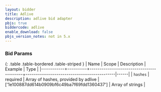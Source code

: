 ```yaml
---
layout: bidder
title: Adlive
description: adlive bid adapter
pbjs: true
biddercode: adlive
enable_download: false
pbjs_version_notes: not in 5.x
---
```


### Bid Params

{: .table .table-bordered .table-striped }
| Name       | Scope    | Description                               | Example                                      | Type |
|------------+----------+-------------------------------------------+----------------------------------------------|------|
| `hashes`   | required | Array of hashes, provided by adlive       | ['1e100887dd614b0909bf6c49ba7f69fdd1360437'] | Array of strings |
